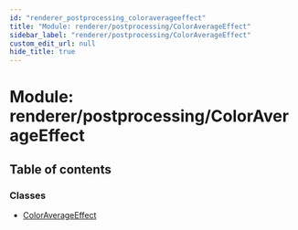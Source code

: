 ```yaml
---
id: "renderer_postprocessing_coloraverageeffect"
title: "Module: renderer/postprocessing/ColorAverageEffect"
sidebar_label: "renderer/postprocessing/ColorAverageEffect"
custom_edit_url: null
hide_title: true
---
```


# Module: renderer/postprocessing/ColorAverageEffect

## Table of contents

### Classes

- [ColorAverageEffect](../classes/renderer_postprocessing_coloraverageeffect.coloraverageeffect.md)
